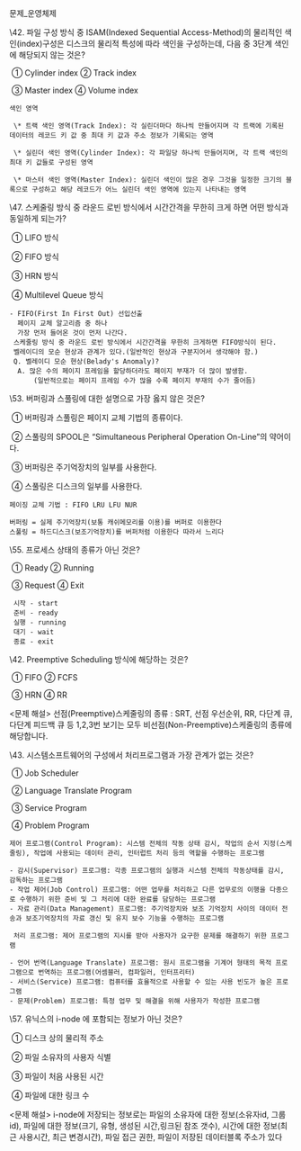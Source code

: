 문제_운영체제

\42. 파일 구성 방식 중 ISAM(Indexed Sequential Access-Method)의 물리적인 색인(index)구성은 디스크의 물리적 특성에 따라 색인을 구성하는데, 다음 중 3단계 색인에 해당되지 않는 것은?

​    ① Cylinder index ② Track index

​    ③ Master index ④ Volume index

```
색인 영역

 \* 트랙 색인 영역(Track Index): 각 실린더마다 하나씩 만들어지며 각 트랙에 기록된 데이터의 레코드 키 값 중 최대 키 값과 주소 정보가 기록되는 영역

 \* 실린더 색인 영역(Cylinder Index): 각 파일당 하나씩 만들어지며, 각 트랙 색인의 최대 키 값들로 구성된 영역

 \* 마스터 색인 영역(Master Index): 실린더 색인이 많은 경우 그것을 일정한 크기의 블록으로 구성하고 해당 레코드가 어느 실린더 색인 영역에 있는지 나타내는 영역
```

\47. 스케줄링 방식 중 라운드 로빈 방식에서 시간간격을 무한히 크게 하면 어떤 방식과 동일하게 되는가?

​    ① LIFO 방식

​    ② FIFO 방식

​    ③ HRN 방식

​    ④ Multilevel Queue 방식

```
- FIFO(First In First Out) 선입선출
  페이지 교체 알고리즘 중 하나
  가장 먼저 들어온 것이 먼저 나간다.
 스케줄링 방식 중 라운드 로빈 방식에서 시간간격을 무한히 크게하면 FIFO방식이 된다.
 벨레이디의 모순 현상과 관계가 있다.(일반적인 현상과 구분지어서 생각해야 함.)
 Q. 벨레이디 모순 현상(Belady's Anomaly)?
  A. 많은 수의 페이지 프레임을 할당하더라도 페이지 부재가 더 많이 발생함.
      (일반적으로는 페이지 프레임 수가 많을 수록 페이지 부재의 수가 줄어듬)
```

\53. 버퍼링과 스풀링에 대한 설명으로 가장 옳지 않은 것은?

​    ① 버퍼링과 스풀링은 페이지 교체 기법의 종류이다.

​    ② 스풀링의 SPOOL은 “Simultaneous Peripheral Operation On-Line”의 약어이다.

​    ③ 버퍼링은 주기억장치의 일부를 사용한다.

​    ④ 스풀링은 디스크의 일부를 사용한다.

```
페이징 교체 기법 : FIFO LRU LFU NUR

버퍼링 = 실제 주기억장치(보통 캐쉬메모리를 이용)를 버퍼로 이용한다
스풀링 = 하드디스크(보조기억장치)를 버퍼처럼 이용한다 따라서 느리다 
```

\55. 프로세스 상태의 종류가 아닌 것은?

​    ① Ready  ② Running

​    ③ Request  ④ Exit

```
 시작 - start
 준비 - ready
 실행 - running
 대기 - wait
 종료 - exit
```

\42. Preemptive Scheduling 방식에 해당하는 것은?

​    ① FIFO  ② FCFS

​    ③ HRN  ④ RR

<문제 해설>
 선점(Preemptive)스케줄링의 종류 : SRT, 선점 우선순위, RR, 다단계 큐, 다단계 피드백 큐 등
 1,2,3번 보기는 모두 비선점(Non-Preemptive)스케줄링의 종류에 해당합니다.



\43. 시스템소프트웨어의 구성에서 처리프로그램과 가장 관계가 없는 것은?

​    ① Job Scheduler

​    ② Language Translate Program

​    ③ Service Program

​    ④ Problem Program

```
제어 프로그램(Control Program): 시스템 전체의 작동 상태 감시, 작업의 순서 지정(스케줄링), 작업에 사용되는 데이터 관리, 인터럽트 처리 등의 역할을 수행하는 프로그램

- 감시(Supervisor) 프로그램: 각종 프로그램의 실행과 시스템 전체의 작동상태를 감시, 감독하는 프로그램
- 작업 제어(Job Control) 프로그램: 어떤 업무를 처리하고 다른 업무로의 이행을 다종으로 수행하기 위한 준비 및 그 처리에 대한 완료를 담당하는 프로그램
- 자료 관리(Data Management) 프로그램: 주기억장치와 보조 기억장치 사이의 데이터 전송과 보조기억장치의 자료 갱신 및 유지 보수 기능을 수행하는 프로그램

 처리 프로그램: 제어 프로그램의 지시를 받아 사용자가 요구한 문제를 해결하기 위한 프로그램

- 언어 번역(Language Translate) 프로그램: 원시 프로그램을 기계어 형태의 목적 프로그램으로 번역하는 프로그램(어셈블러, 컴파일러, 인터프리터)
- 서비스(Service) 프로그램: 컴퓨터를 효율적으로 사용할 수 있는 사용 빈도가 높은 프로그램
- 문제(Problem) 프로그램: 특정 업무 및 해결을 위해 사용자가 작성한 프로그램
```



 \57. 유닉스의 i-node 에 포함되는 정보가 아닌 것은?

​    ① 디스크 상의 물리적 주소

​    ② 파일 소유자의 사용자 식별

​    ③ 파일이 처음 사용된 시간

​    ④ 파일에 대한 링크 수

<문제 해설>
 i-node에 저장되는 정보로는 파일의 소유자에 대한 정보(소유자id, 그룹id), 파일에 대한 정보(크기, 유형, 생성된 시간,링크된 참조 갯수), 시간에 대한 정보(최근 사용시간, 최근 변경시간), 파일 접근 권한, 파일이 저장된 데이터블록 주소가 있다